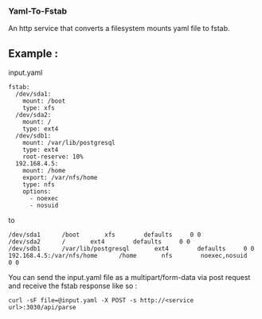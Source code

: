 ### Yaml-To-Fstab

An http service that converts a filesystem mounts yaml file to fstab.

## Example :

input.yaml
```
fstab:
  /dev/sda1:
    mount: /boot
    type: xfs
  /dev/sda2:
    mount: /
    type: ext4
  /dev/sdb1:
    mount: /var/lib/postgresql
    type: ext4
    root-reserve: 10%
  192.168.4.5:
    mount: /home
    export: /var/nfs/home
    type: nfs
    options:
      - noexec
      - nosuid
```

to

```
/dev/sda1      /boot       xfs        defaults     0 0
/dev/sda2      /       ext4        defaults     0 0
/dev/sdb1      /var/lib/postgresql       ext4        defaults     0 0
192.168.4.5:/var/nfs/home      /home       nfs        noexec,nosuid     0 0
```


You can send the input.yaml file as a multipart/form-data via post request and receive the fstab response like so :

```
curl -sF file=@input.yaml -X POST -s http://<service url>:3030/api/parse
```



